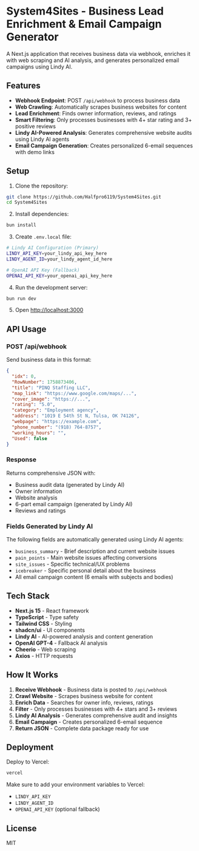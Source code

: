 # System4Sites - Business Lead Enrichment & Email Campaign Generator

A Next.js application that receives business data via webhook, enriches it with web scraping and AI analysis, and generates personalized email campaigns using Lindy AI.

## Features

- **Webhook Endpoint**: POST `/api/webhook` to process business data
- **Web Crawling**: Automatically scrapes business websites for content
- **Lead Enrichment**: Finds owner information, reviews, and ratings
- **Smart Filtering**: Only processes businesses with 4+ star rating and 3+ positive reviews
- **Lindy AI-Powered Analysis**: Generates comprehensive website audits using Lindy AI agents
- **Email Campaign Generation**: Creates personalized 6-email sequences with demo links

## Setup

1. Clone the repository:
```bash
git clone https://github.com/Halfpro6119/System4Sites.git
cd System4Sites
```

2. Install dependencies:
```bash
bun install
```

3. Create `.env.local` file:
```bash
# Lindy AI Configuration (Primary)
LINDY_API_KEY=your_lindy_api_key_here
LINDY_AGENT_ID=your_lindy_agent_id_here

# OpenAI API Key (Fallback)
OPENAI_API_KEY=your_openai_api_key_here
```

4. Run the development server:
```bash
bun run dev
```

5. Open [http://localhost:3000](http://localhost:3000)

## API Usage

### POST /api/webhook

Send business data in this format:

```json
{
  "idx": 0,
  "RowNumber": 1758873406,
  "title": "PINQ Staffing LLC",
  "map_link": "https://www.google.com/maps/...",
  "cover_image": "https://...",
  "rating": "5.0",
  "category": "Employment agency",
  "address": "1019 E 54th St N, Tulsa, OK 74126",
  "webpage": "https://example.com",
  "phone_number": "(918) 764-8757",
  "working_hours": "",
  "Used": false
}
```

### Response

Returns comprehensive JSON with:
- Business audit data (generated by Lindy AI)
- Owner information
- Website analysis
- 6-part email campaign (generated by Lindy AI)
- Reviews and ratings

### Fields Generated by Lindy AI

The following fields are automatically generated using Lindy AI agents:
- `business_summary` - Brief description and current website issues
- `pain_points` - Main website issues affecting conversions
- `site_issues` - Specific technical/UX problems
- `icebreaker` - Specific personal detail about the business
- All email campaign content (6 emails with subjects and bodies)

## Tech Stack

- **Next.js 15** - React framework
- **TypeScript** - Type safety
- **Tailwind CSS** - Styling
- **shadcn/ui** - UI components
- **Lindy AI** - AI-powered analysis and content generation
- **OpenAI GPT-4** - Fallback AI analysis
- **Cheerio** - Web scraping
- **Axios** - HTTP requests

## How It Works

1. **Receive Webhook** - Business data is posted to `/api/webhook`
2. **Crawl Website** - Scrapes business website for content
3. **Enrich Data** - Searches for owner info, reviews, ratings
4. **Filter** - Only processes businesses with 4+ stars and 3+ reviews
5. **Lindy AI Analysis** - Generates comprehensive audit and insights
6. **Email Campaign** - Creates personalized 6-email sequence
7. **Return JSON** - Complete data package ready for use

## Deployment

Deploy to Vercel:

```bash
vercel
```

Make sure to add your environment variables to Vercel:
- `LINDY_API_KEY`
- `LINDY_AGENT_ID`
- `OPENAI_API_KEY` (optional fallback)

## License

MIT
